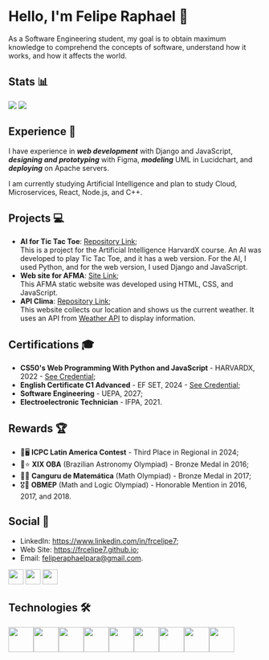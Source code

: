 # Hello, I'm Felipe Raphael 👋

As a Software Engineering student, my goal is to obtain maximum knowledge to comprehend the concepts of software, understand how it works, and how it affects the world.

## Stats 📊
<img src="https://github-readme-streak-stats.herokuapp.com/?user=frcelipe7&theme=dark&count_private=true&bg_color=0d1116&title_color=ce09ec&text_color=a4aacb"> <img src="https://github-readme-stats.vercel.app/api/top-langs/?username=frcelipe7&layout=compact&theme=dark">

## Experience 💼
I have experience in ***web development*** with Django and JavaScript, ***designing and prototyping*** with Figma, ***modeling*** UML in Lucidchart, and ***deploying*** on Apache servers.

I am currently studying Artificial Intelligence and plan to study Cloud, Microservices, React, Node.js, and C++.

## Projects 💻
- **AI for Tic Tac Toe**: [Repository Link](https://github.com/Engenharia-de-Software-da-UEPA/ia-jogo-da-velha); <br>
  This is a project for the Artificial Intelligence HarvardX course. An AI was developed to play Tic Tac Toe, and it has a web version. For the AI, I used Python, and for the web version, I used Django and JavaScript.
- **Web site for AFMA**: [Site Link](https://filhasdomel.github.io/site/); <br>
  This AFMA static website was developed using HTML, CSS, and JavaScript.
- **API Clima**: [Repository Link](https://github.com/frcelipe7/api-clima); <br>
  This website collects our location and shows us the current weather. It uses an API from [Weather API](https://openweathermap.org/api) to display information.

## Certifications 🎓
- **CS50's Web Programming With Python and JavaScript** - HARVARDX, 2022 - <a target="_blank" href="https://certificates.cs50.io/cbce5229-c2f3-453f-8bcc-4992ef105792.pdf?size=letter">See Credential</a>;
- **English Certificate C1 Advanced** - EF SET, 2024 - <a target="_blank" href="https://cert.efset.org/ngxuh7">See Credential</a>;
- **Software Engineering** - UEPA, 2027;
- **Electroelectronic Technician** - IFPA, 2021.

## Rewards 🏆
- 🥉🖥️ **ICPC Latin America Contest** - Third Place in Regional in 2024;
- 🥉⭐ **XIX OBA** (Brazilian Astronomy Olympiad) - Bronze Medal in 2016;
- 🥉➗ **Canguru de Matemática** (Math Olympiad) - Bronze Medal in 2017;
- 🎖️🧮 **OBMEP** (Math and Logic Olympiad) - Honorable Mention in 2016, 2017, and 2018.

## Social 🤝
- LinkedIn: <a target="_blank" href="https://www.linkedin.com/in/frcelipe7">https://www.linkedin.com/in/frcelipe7</a>;
- Web Site: <a target="_blank" href="https://frcelipe7.github.io">https://frcelipe7.github.io</a>;
- Email: <a target="_blank" href="mailto:feliperaphaelpara@gmail.com">feliperaphaelpara@gmail.com</a>.

[<img height="30px" marginLeft="5px" src="https://img.shields.io/badge/LinkedIn-0077B5?style=for-the-badge&logo=linkedin&logoColor=white">](https://www.linkedin.com/in/frcelipe7/)
[<img height="30px" marginLeft="5px" src="https://img.shields.io/badge/website-000000?style=for-the-badge&logo=About.me&logoColor=white">](https://frcelipe7.github.io/)
[<img height="30px" src="https://img.shields.io/badge/Gmail-D14836?style=for-the-badge&logo=gmail&logoColor=white">](mailto:feliperaphaelpara@gmail.com)

<div>
    <h2>Technologies 🛠️</h2>
    <div style="display: flex;">
        <img width="50px;" height="50px;" src="https://cdn.jsdelivr.net/gh/devicons/devicon/icons/html5/html5-original.svg" />
        <img width="50px;" height="50px;" src="https://cdn.jsdelivr.net/gh/devicons/devicon/icons/css3/css3-original.svg" />
        <img width="50px;" height="50px;" src="https://cdn.jsdelivr.net/gh/devicons/devicon/icons/javascript/javascript-original.svg" />
        <img width="50px;" height="50px;" src="https://cdn.jsdelivr.net/gh/devicons/devicon/icons/python/python-original.svg" />
        <img width="50px;" height="50px;" src="https://cdn.jsdelivr.net/gh/devicons/devicon@latest/icons/django/django-plain.svg" />
        <img width="50px;" height="50px;" src="https://cdn.jsdelivr.net/gh/devicons/devicon/icons/git/git-original.svg" />
        <img width="50px;" height="50px;" src="https://cdn.jsdelivr.net/gh/devicons/devicon@latest/icons/unifiedmodelinglanguage/unifiedmodelinglanguage-original.svg" />
        <img width="50px;" height="50px;" src="https://cdn.jsdelivr.net/gh/devicons/devicon@latest/icons/figma/figma-original.svg" />
        <img width="50px;" height="50px;" src="https://cdn.jsdelivr.net/gh/devicons/devicon@latest/icons/vscode/vscode-original.svg" />
</div>
